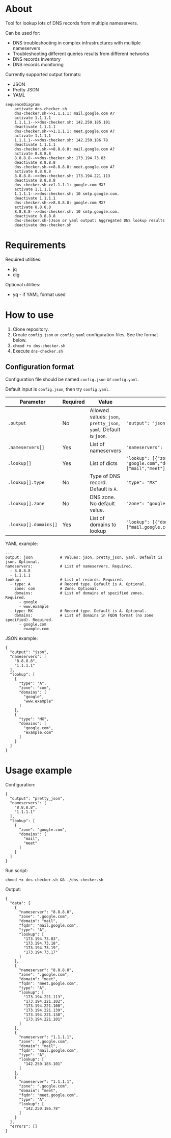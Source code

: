# About

Tool for lookup lots of DNS records from multiple nameservers.

Can be used for:
- DNS troubleshooting in complex infrastructures with multiple nameservers
- Troubleshooting different queries results from different networks
- DNS records inventory
- DNS records monitoring

Currently supported output formats:
- JSON
- Pretty JSON
- YAML

```mermaid
sequenceDiagram
    activate dns-checker.sh
    dns-checker.sh->>1.1.1.1: mail.google.com A?
    activate 1.1.1.1
    1.1.1.1-->>dns-checker.sh: 142.250.185.101
    deactivate 1.1.1.1
    dns-checker.sh->>1.1.1.1: meet.google.com A?
    activate 1.1.1.1
    1.1.1.1-->>dns-checker.sh: 142.250.186.78
    deactivate 1.1.1.1
    dns-checker.sh->>8.8.8.8: mail.google.com A?
    activate 8.8.8.8
    8.8.8.8-->>dns-checker.sh: 173.194.73.83
    deactivate 8.8.8.8
    dns-checker.sh->>8.8.8.8: meet.google.com A?
    activate 8.8.8.8
    8.8.8.8-->>dns-checker.sh: 173.194.221.113
    deactivate 8.8.8.8
    dns-checker.sh->>1.1.1.1: google.com MX?
    activate 1.1.1.1
    1.1.1.1-->>dns-checker.sh: 10 smtp.google.com.
    deactivate 1.1.1.1
    dns-checker.sh->>8.8.8.8: google.com MX?
    activate 8.8.8.8
    8.8.8.8-->>dns-checker.sh: 10 smtp.google.com.
    deactivate 8.8.8.8
    dns-checker.sh-)Json or yaml output: Aggregated DNS lookup results
    deactivate dns-checker.sh
```

# Requirements

Required utilities:
- jq
- dig

Optional utilities:
- yq - if YAML format used

# How to use

1. Clone repository.
2. Create `config.json` or `config.yaml` configuration files. See the format below.
3. `chmod +x dns-checker.sh`
4. Execute `dns-checker.sh`

## Configuration format

Configuration file should be named `config.json` or `config.yaml`.

Default input is `config.json`, then try `config.yaml`.

| Parameter | Required | Value | Exaple |
| - | - | - | - |
| `.output` | No | Allowed values: `json`, `pretty_json`, `yaml`. Default is `json`. | `"output": "json"` |
| `.nameservers[]` | Yes | List of nameservers | `"nameservers": ["8.8.8.8","1.1.1.1"]` |
| `.lookup[]` | Yes | List of dicts | `"lookup": [{"zone": "google.com","domains": ["mail","meet"]}]` |
| `.lookup[].type` | No | Type of DNS record. Default is `A`. | `"type": "MX"` |
| `.lookup[].zone` | No | DNS zone. No default value. | `"zone": "google.com"` |
| `.lookup[].domains[]` | Yes | List of domains to lookup | `"lookup": [{"domains": ["mail.google.com","meet.google.com"]}]` |

YAML example:
```
---
output: json            # Values: json, pretty_json, yaml. Default is json. Optional. 
nameservers:            # List of nameservers. Required.
  - 8.8.8.8
  - 1.1.1.1
lookup:                 # List of records. Required.
  - type: A             # Record type. Default is A. Optional.
    zone: com           # Zone. Optional.
    domains:            # List of domains of specified zones. Required.
      - google
      - www.example
  - type: MX            # Record type. Default is A. Optional.
    domains:            # List of domains in FQDN format (no zone specified). Required.
      - google.com
      - example.com
```

JSON example:
```
{
  "output": "json",
  "nameservers": [
    "8.8.8.8",
    "1.1.1.1"
  ],
  "lookup": [
    {
      "type": "A",
      "zone": "com",
      "domains": [
        "google",
        "www.example"
      ]
    },
    {
      "type": "MX",
      "domains": [
        "google.com",
        "example.com"
      ]
    }
  ]
}
```

# Usage example

Configuration:
```
{
  "output": "pretty_json",
  "nameservers": [
    "8.8.8.8",
    "1.1.1.1"
  ],
  "lookup": [
    {
      "zone": "google.com",
      "domains": [
        "mail",
        "meet"
      ]
    }
  ]
}
```

Run script:
```
chmod +x dns-checker.sh && ./dns-checker.sh
```

Output:
```
{
  "data": [
    {
      "nameserver": "8.8.8.8",
      "zone": ".google.com",
      "domain": "mail",
      "fqdn": "mail.google.com",
      "type": "A",
      "lookup": [
        "173.194.73.83",
        "173.194.73.18",
        "173.194.73.19",
        "173.194.73.17"
      ]
    },
    {
      "nameserver": "8.8.8.8",
      "zone": ".google.com",
      "domain": "meet",
      "fqdn": "meet.google.com",
      "type": "A",
      "lookup": [
        "173.194.221.113",
        "173.194.221.102",
        "173.194.221.100",
        "173.194.221.139",
        "173.194.221.138",
        "173.194.221.101"
      ]
    },
    {
      "nameserver": "1.1.1.1",
      "zone": ".google.com",
      "domain": "mail",
      "fqdn": "mail.google.com",
      "type": "A",
      "lookup": [
        "142.250.185.101"
      ]
    },
    {
      "nameserver": "1.1.1.1",
      "zone": ".google.com",
      "domain": "meet",
      "fqdn": "meet.google.com",
      "type": "A",
      "lookup": [
        "142.250.186.78"
      ]
    }
  ],
  "errors": []
}
```
